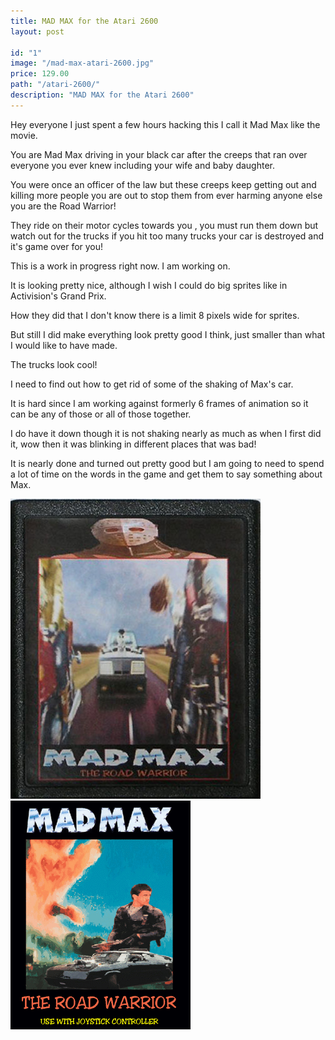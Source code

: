 ```yaml
---
title: MAD MAX for the Atari 2600
layout: post

id: "1"
image: "/mad-max-atari-2600.jpg"
price: 129.00
path: "/atari-2600/"
description: "MAD MAX for the Atari 2600"
---
```

Hey everyone I just spent a few hours hacking this I call it Mad Max like the movie.

You are Mad Max driving in your black car after the creeps that ran over everyone you ever knew including your wife and baby daughter.

You were once an officer of the law but these creeps keep getting out and killing more people you are out to stop them from ever harming anyone else you are the Road Warrior!

They ride on their motor cycles towards you , you must run them down but watch out for the trucks if you hit too many trucks your car is destroyed and it's game over for you!

This is a work in progress right now. I am working on.

It is looking pretty nice, although I wish I could do big sprites like in Activision's Grand Prix.

How they did that I don't know there is a limit 8 pixels wide for sprites.

But still I did make everything look pretty good I think, just smaller than what I would like to have made.

The trucks look cool!

I need to find out how to get rid of some of the shaking of Max's car.

It is hard since I am working against formerly 6 frames of animation so it can be any of those or all of those together.

I do have it down though it is not shaking nearly as much as when I first did it, wow then it was blinking in different places that was bad!

It is nearly done and turned out pretty good but I am going to need to spend a lot of time on the words in the game and get them to say something about Max.

![MAD MAX 2 for the Atari 2600](javatari/mad-max-atari-2600.jpg)
![MAD MAX 2 for the Atari 2600](./game1.gif)



<div style="    position: relative;
                  padding-bottom: 56.25%;
                  padding-top: 35px;
                  height: 0;
                  overflow: hidden;">
    <iframe width="666px" height="666px" src="https://security-guard-broadcast-74123.netlify.com/release/index.html" allowfullscreen="" frameborder="0" style="p  position: absolute;
                                                                                                                                         top:0;
                                                                                                                                         left: 0;width: 1000%;                                                                                                                                height: 100%;">
      <p>Your browser does not support iframes.</p>
    </iframe>
</div>

